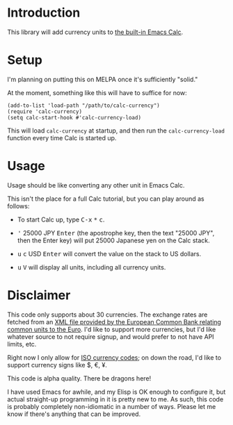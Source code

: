 # Introduction

This library will add currency units to
[the built-in Emacs Calc](https://www.gnu.org/software/emacs/manual/html_mono/calc.html).

# Setup

I'm planning on putting this on MELPA once it's sufficiently "solid."

At the moment, something like this will have to suffice for now:

```elisp
(add-to-list 'load-path "/path/to/calc-currency")
(require 'calc-currency)
(setq calc-start-hook #'calc-currency-load)
```

This will load `calc-currency` at startup, and then run the
`calc-currency-load` function every time Calc is started up.

# Usage

Usage should be like converting any other unit in Emacs Calc.

This isn't the place for a full Calc tutorial, but you can play
around as follows:

 - To start Calc up, type <kbd>C-x</kbd> <kbd>*</kbd> <kbd>c</kbd>.

 - <kbd>'</kbd> 25000 JPY <kbd>Enter</kbd> (the apostrophe key,
   then the text "25000 JPY", then the Enter key) will put 25000
   Japanese yen on the Calc stack.

 - <kbd>u</kbd> <kbd>c</kbd> USD <kbd>Enter</kbd> will convert
   the value on the stack to US dollars.

 - <kbd>u</kbd> <kbd>V</kbd> will display all units, including all
   currency units.

# Disclaimer

This code only supports about 30 currencies.  The exchange rates are
fetched from an [XML file provided by the European Common Bank relating
common units to the Euro](https://www.ecb.europa.eu/stats/eurofxref/eurofxref-daily.xml).
I'd like to support more currencies, but I'd like whatever source to not
require signup, and would prefer to not have API limits, etc.

Right now I only allow for
[ISO currency codes](https://en.wikipedia.org/wiki/ISO_4217);
on down the road, I'd like to support currency signs like $, €, ¥.

This code is alpha quality.  There be dragons here!

I have used Emacs for awhile, and my Elisp is OK enough to configure
it, but actual straight-up programming in it is pretty new to me.  As
such, this code is probably completely non-idiomatic in a number of
ways.  Please let me know if there's anything that can be improved.
